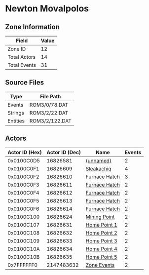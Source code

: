 # Newton Movalpolos

## Zone Information

| Field        |   Value |
|--------------|---------|
| Zone ID      |      12 |
| Total Actors |      14 |
| Total Events |      31 |

## Source Files

| Type     | File Path      |
|----------|----------------|
| Events   | ROM3/0/78.DAT  |
| Strings  | ROM3/2/22.DAT  |
| Entities | ROM3/2/122.DAT |

## Actors

| Actor ID (Hex)   |   Actor ID (Dec) | Name                                               |   Events |
|------------------|------------------|----------------------------------------------------|----------|
| 0x0100C0D5       |         16826581 | [(unnamed)](./16826581/)                           |        2 |
| 0x0100C0F1       |         16826609 | [Sleakachiq](./16826609%20-%20Sleakachiq/)         |        4 |
| 0x0100C0F2       |         16826610 | [Furnace Hatch](./16826610%20-%20Furnace%20Hatch/) |        3 |
| 0x0100C0F3       |         16826611 | [Furnace Hatch](./16826611%20-%20Furnace%20Hatch/) |        2 |
| 0x0100C0F4       |         16826612 | [Furnace Hatch](./16826612%20-%20Furnace%20Hatch/) |        2 |
| 0x0100C0F5       |         16826613 | [Furnace Hatch](./16826613%20-%20Furnace%20Hatch/) |        2 |
| 0x0100C0F6       |         16826614 | [Furnace Hatch](./16826614%20-%20Furnace%20Hatch/) |        2 |
| 0x0100C100       |         16826624 | [Mining Point](./16826624%20-%20Mining%20Point/)   |        2 |
| 0x0100C107       |         16826631 | [Home Point 1](./16826631%20-%20Home%20Point%201/) |        2 |
| 0x0100C108       |         16826632 | [Home Point 2](./16826632%20-%20Home%20Point%202/) |        2 |
| 0x0100C109       |         16826633 | [Home Point 3](./16826633%20-%20Home%20Point%203/) |        2 |
| 0x0100C10A       |         16826634 | [Home Point 4](./16826634%20-%20Home%20Point%204/) |        2 |
| 0x0100C10B       |         16826635 | [Home Point 5](./16826635%20-%20Home%20Point%205/) |        2 |
| 0x7FFFFFF0       |       2147483632 | [Zone Events](./Zone%20Events/)                    |        2 |